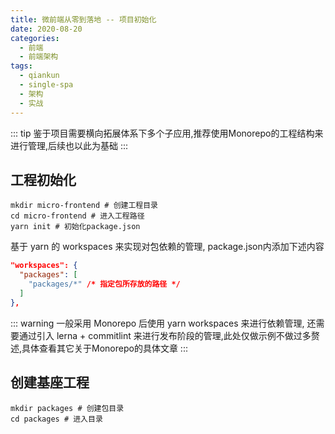 ```yaml
---
title: 微前端从零到落地 -- 项目初始化
date: 2020-08-20
categories:
  - 前端
  - 前端架构
tags:
  - qiankun
  - single-spa
  - 架构
  - 实战
---
```


::: tip
鉴于项目需要横向拓展体系下多个子应用,推荐使用Monorepo的工程结构来进行管理,后续也以此为基础
:::

## 工程初始化

```shell
mkdir micro-frontend # 创建工程目录
cd micro-frontend # 进入工程路径
yarn init # 初始化package.json
```

基于 yarn 的 workspaces 来实现对包依赖的管理, package.json内添加下述内容

```JSON
"workspaces": {
  "packages": [
    "packages/*" /* 指定包所存放的路径 */
  ]
},
```

::: warning
一般采用 Monorepo 后使用 yarn workspaces 来进行依赖管理, 还需要通过引入 lerna + commitlint 来进行发布阶段的管理,此处仅做示例不做过多赘述,具体查看其它关于Monorepo的具体文章
:::

## 创建基座工程

```shell
mkdir packages # 创建包目录
cd packages # 进入目录

```
